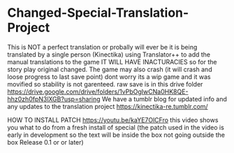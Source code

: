 # Changed-Special-Translation-Project
This is NOT a perfect translation or probally will ever be it is being translated by a single person (Kinectika) using Translator++ to 
add the manual translations to the game IT WILL HAVE INACTURACIES so for the story play original changed. The game may also crash (it will crash and loose progress to last save point) dont worry its a wip game and it was movified so stability is not garenteed.
raw save is in this drive folder https://drive.google.com/drive/folders/1vPbOgIwCNa0HK8QE-hhz0zh0fpN3lXGB?usp=sharing   We have a tumblr blog for updated info and any updates to the translation project https://kinectika-re.tumblr.com/ 

HOW TO INSTALL PATCH
https://youtu.be/kaYE7OlCFro
this video shows you what to do from a fresh install of special (the patch used in the video is early in development so the text will
be inside the box not going outside the box Release 0.1 or or later)
